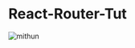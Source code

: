 # React-Router-Tut



![mithun](https://user-images.githubusercontent.com/69952563/97810789-6e8ad400-1c9c-11eb-9208-576bad22ebcb.png)
